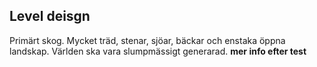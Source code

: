 
## Level deisgn

Primärt skog. Mycket träd, stenar, sjöar, bäckar och enstaka öppna landskap.
Världen ska vara slumpmässigt generarad. **mer info efter test**
